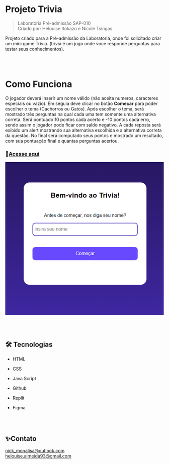 # Projeto Trivia 
>Laboratória Pré-admissão SAP-010 <br>
>Criado por: Helouise Itokazo e Nicole Tsingas

 Projeto criado para a Pré-admissão da Laboratoria, onde foi solicitado criar um mini game Trivia. (trivia é um jogo onde voce responde perguntas para testar seus conhecimentos).

<br>
<br>

<h1>Como Funciona</h1>

O jogador deverá inserir um nome válido (não aceita numeros, caracteres especiais ou vazio). Em seguia deve clicar no botão <strong>Começar</strong> para poder escolher o tema (Cachorros ou Gatos). Após escolher o tema, será mostrado três perguntas na qual cada uma tem somente uma alternativa correta. Será pontuado 10 pontos cada acerto e -10 pontos cada erro, sendo assim o jogador pode ficar com saldo negativo. A cada reposta será exibido um alert mostrando sua alternativa escolhida e a alternativa correta da questão.
No final será computado seus pontos e mostrado um resultado, com sua pontuação final e quantas perguntas acertou.

### 📎[Acesse aqui](https://nicoletsingas.github.io/NLW-Copa-Explorer/)

![preview](./icons/preview.png)

<br>
<br>

## 🛠 Tecnologias 

- HTML

- CSS

- Java Script

- Github

- Replit

- Figma

<br>
<br>

## ✨Contato

nick_monalisa@outlook.com <br>
helouise.almeida93@gmail.com